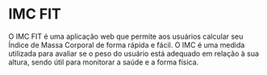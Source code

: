 # IMC FIT
O IMC FIT é uma aplicação web que permite aos usuários calcular seu Índice de Massa Corporal de forma rápida e fácil. O IMC é uma medida utilizada para avaliar se o peso do usuário está adequado em relação à sua altura, sendo útil para monitorar a saúde e a forma física.
